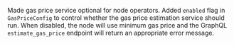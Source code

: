 Made gas price service optional for node operators. Added `enabled` flag in `GasPriceConfig` to control whether the gas price estimation service should run. When disabled, the node will use minimum gas price and the GraphQL `estimate_gas_price` endpoint will return an appropriate error message. 
